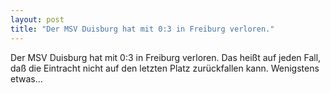 ```yaml
---
layout: post
title: "Der MSV Duisburg hat mit 0:3 in Freiburg verloren."
---
```


Der MSV Duisburg hat mit 0:3 in Freiburg verloren. Das heißt auf jeden Fall, daß die Eintracht nicht auf den letzten Platz zurückfallen kann. Wenigstens etwas...
